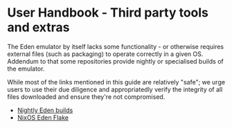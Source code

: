# User Handbook - Third party tools and extras

The Eden emulator by itself lacks some functionality - or otherwise requires external files (such as packaging) to operate correctly in a given OS. Addendum to that some repositories provide nightly or specialised builds of the emulator.

While most of the links mentioned in this guide are relatively "safe"; we urge users to use their due diligence and appropriatedly verify the integrity of all files downloaded and ensure they're not compromised.

- [Nightly Eden builds](https://github.com/pflyly/eden-nightly)
- [NixOS Eden Flake](https://github.com/Grantimatter/eden-flake)
